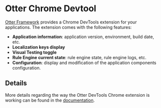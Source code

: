# Otter Chrome Devtool

[Otter Framework](https://github.com/AmadeusITGroup/otter) provides a Chrome DevTools extension for your applications.
The extension comes with the following features:

- **Application information**: application version, environment, build date, etc.
- **Localization keys display**
- **Visual Testing toggle**
- **Rule Engine current state**: rule engine state, rule engine logs, etc.
- **Configuration**: display and modification of the application components configuration.

## Details

More details regarding the way the Otter DevTools Chrome extension is working can be found in the [documentation](https://github.com/AmadeusITGroup/otter/blob/main/docs/dev-tools/chrome-devtools.md).
